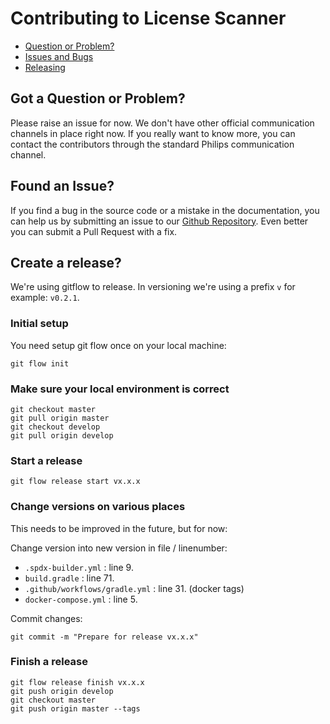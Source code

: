 # Contributing to License Scanner 

 - [Question or Problem?](#question)
 - [Issues and Bugs](#issue)
 - [Releasing](#release)

## <a name="question"></a> Got a Question or Problem?
Please raise an issue for now. We don't have other official communication channels in place right now. If you really want to know more, you can contact the contributors through the standard Philips communication channel.

## <a name="issue"></a> Found an Issue?
If you find a bug in the source code or a mistake in the documentation, you can help us by submitting an issue to our [Github Repository][github]. Even better you can submit a Pull Request with a fix.

## <a name="release"></a> Create a release?
We're using gitflow to release. In versioning we're using a prefix `v` for example: `v0.2.1`.

### Initial setup
You need setup git flow once on your local machine:

```
git flow init
```

### Make sure your local environment is correct
```
git checkout master
git pull origin master
git checkout develop
git pull origin develop
```

### Start a release
```
git flow release start vx.x.x
```

### Change versions on various places
This needs to be improved in the future, but for now:

Change version into new version in file / linenumber:
- `.spdx-builder.yml` : line 9.
- `build.gradle` : line 71.
- `.github/workflows/gradle.yml` : line 31. (docker tags)
- `docker-compose.yml` : line 5.

Commit changes:
```
git commit -m "Prepare for release vx.x.x"
```

### Finish a release
```
git flow release finish vx.x.x
git push origin develop
git checkout master
git push origin master --tags
```

[github]: https://github.com/philips-software/license-scanner/issues

